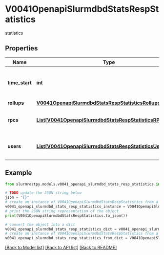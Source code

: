 # V0041OpenapiSlurmdbdStatsRespStatistics

statistics

## Properties

Name | Type | Description | Notes
------------ | ------------- | ------------- | -------------
**time_start** | **int** | When data collection started (UNIX timestamp) | [optional]
**rollups** | [**V0041OpenapiSlurmdbdStatsRespStatisticsRollups**](V0041OpenapiSlurmdbdStatsRespStatisticsRollups.md) |  | [optional]
**rpcs** | [**List[V0041OpenapiSlurmdbdStatsRespStatisticsRPCsInner]**](V0041OpenapiSlurmdbdStatsRespStatisticsRPCsInner.md) | List of RPCs sent to the slurmdbd | [optional]
**users** | [**List[V0041OpenapiSlurmdbdStatsRespStatisticsUsersInner]**](V0041OpenapiSlurmdbdStatsRespStatisticsUsersInner.md) | List of users that issued RPCs | [optional]

## Example

```python
from slurmrestpy.models.v0041_openapi_slurmdbd_stats_resp_statistics import V0041OpenapiSlurmdbdStatsRespStatistics

# TODO update the JSON string below
json = "{}"
# create an instance of V0041OpenapiSlurmdbdStatsRespStatistics from a JSON string
v0041_openapi_slurmdbd_stats_resp_statistics_instance = V0041OpenapiSlurmdbdStatsRespStatistics.from_json(json)
# print the JSON string representation of the object
print(V0041OpenapiSlurmdbdStatsRespStatistics.to_json())

# convert the object into a dict
v0041_openapi_slurmdbd_stats_resp_statistics_dict = v0041_openapi_slurmdbd_stats_resp_statistics_instance.to_dict()
# create an instance of V0041OpenapiSlurmdbdStatsRespStatistics from a dict
v0041_openapi_slurmdbd_stats_resp_statistics_from_dict = V0041OpenapiSlurmdbdStatsRespStatistics.from_dict(v0041_openapi_slurmdbd_stats_resp_statistics_dict)
```
[[Back to Model list]](../README.md#documentation-for-models) [[Back to API list]](../README.md#documentation-for-api-endpoints) [[Back to README]](../README.md)


